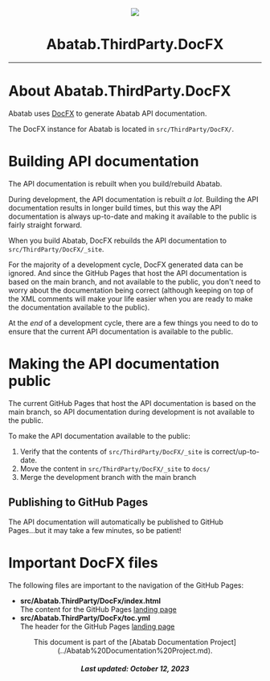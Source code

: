 <!-- This documentation is incomplete. -->

<div align="center">

![](_attachments/AbatabDocumentationProjectLogo.png)
	<h1>
		Abatab.ThirdParty.DocFX
	</h1>
</div>

***

# About Abatab.ThirdParty.DocFX

Abatab uses [DocFX](https://dotnet.github.io/docfx/index.html) to generate Abatab API documentation.

The DocFX instance for Abatab is located in `src/ThirdParty/DocFX/`.

# Building API documentation

The API documentation is rebuilt when you build/rebuild Abatab.

During development, the API documentation is rebuilt *a lot*. Building the API documentation results in longer build times, but this way the API documentation is always up-to-date and making it available to the public is fairly straight forward.

When you build Abatab, DocFX rebuilds the API documentation to `src/ThirdParty/DocFX/_site`. 

For the majority of a development cycle, DocFX generated data can be ignored. And since the GitHub Pages that host the API documentation is based on the main branch, and not available to the public, you don't need to worry about the documentation being correct (although keeping on top of the XML comments will make your life easier when you are ready to make the documentation available to the public).

At the *end* of a development cycle, there are a few things you need to do to ensure that the current API documentation is available to the public.

# Making the API documentation public

The current GitHub Pages that host the API documentation is based on the main branch, so API documentation during development is not available to the public.

To make the API documentation available to the public:

1. Verify that the contents of `src/ThirdParty/DocFX/_site` is correct/up-to-date.
2. Move the content in `src/ThirdParty/DocFX/_site` to `docs/`
3. Merge the development branch with the main branch

## Publishing to GitHub Pages

The API documentation will automatically be published to GitHub Pages...but it may take a few minutes, so be patient!

# Important DocFX files

The following files are important to the navigation of the GitHub Pages:

- **src/Abatab.ThirdParty/DocFx/index.html**  
The content for the GitHub Pages [landing page](https://spectrum-health-systems.github.io/Abatab/)
- **src/Abatab.ThirdParty/DocFx/toc.yml**  
The header for the GitHub Pages [landing page](https://spectrum-health-systems.github.io/Abatab/)

<div align="center">
	This document is part of the [Abatab Documentation Project](../Abatab%20Documentation%20Project.md).
	<h5>
			Last updated: October 12, 2023
	</h5>
</div>